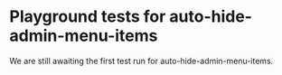 # Playground tests for auto-hide-admin-menu-items
We are still awaiting the first test run for auto-hide-admin-menu-items.
